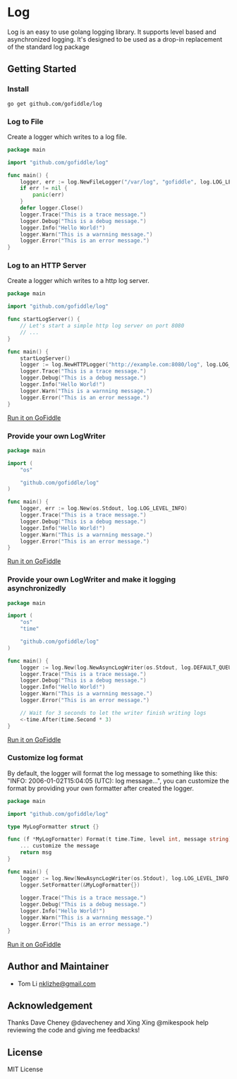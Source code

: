 # Log

Log is an easy to use golang logging library. It supports level based  and asynchronized logging. It's designed to be used as a drop-in replacement of the standard log package

## Getting Started
### Install
~~~
go get github.com/gofiddle/log
~~~

### Log to File
Create a logger which writes to a log file.
~~~ go
package main

import "github.com/gofiddle/log"

func main() {
	logger, err := log.NewFileLogger("/var/log", "gofiddle", log.LOG_LEVEL_INFO)
	if err != nil {
		panic(err)
	}
	defer logger.Close()
	logger.Trace("This is a trace message.")
	logger.Debug("This is a debug message.")
	logger.Info("Hello World!")
	logger.Warn("This is a warnning message.")
	logger.Error("This is an error message.")
}
~~~

### Log to an HTTP Server
Create a logger which writes to a http log server.
~~~ go
package main

import "github.com/gofiddle/log"

func startLogServer() {
	// Let's start a simple http log server on port 8080
	// ...
}

func main() {
	startLogServer()
	logger := log.NewHTTPLogger("http://example.com:8080/log", log.LOG_LEVEL_INFO)
	logger.Trace("This is a trace message.")
	logger.Debug("This is a debug message.")
	logger.Info("Hello World!")
	logger.Warn("This is a warnning message.")
	logger.Error("This is an error message.")
}
~~~

[Run it on GoFiddle](http://gofiddle.net/#P4ntjMsc)

### Provide your own LogWriter
~~~ go
package main

import (
	"os"

	"github.com/gofiddle/log"
)

func main() {
	logger, err := log.New(os.Stdout, log.LOG_LEVEL_INFO)
	logger.Trace("This is a trace message.")
	logger.Debug("This is a debug message.")
	logger.Info("Hello World!")
	logger.Warn("This is a warnning message.")
	logger.Error("This is an error message.")
}
~~~

[Run it on GoFiddle](http://gofiddle.net/#BTIIspwr)

### Provide your own LogWriter and make it logging asynchronizedly
``` go
package main

import (
	"os"
	"time"

	"github.com/gofiddle/log"
)

func main() {
	logger := log.New(log.NewAsyncLogWriter(os.Stdout, log.DEFAULT_QUEUE_SIZE), log.LOG_LEVEL_INFO)
	logger.Trace("This is a trace message.")
	logger.Debug("This is a debug message.")
	logger.Info("Hello World!")
	logger.Warn("This is a warnning message.")
	logger.Error("This is an error message.")

	// Wait for 3 seconds to let the writer finish writing logs
	<-time.After(time.Second * 3)
}
```

[Run it on GoFiddle](http://gofiddle.net/#ZnXZ3HBU)

### Customize log format
By default, the logger will format the log message to something like this: "INFO: 2006-01-02T15:04:05 (UTC): log message...", you can customize the format by providing your own formatter after created the logger.

~~~ go
package main

import "github.com/gofiddle/log"

type MyLogFormatter struct {}

func (f *MyLogFormatter) Format(t time.Time, level int, message string) string {
	... customize the message
	return msg
}

func main() {
	logger := log.New(NewAsyncLogWriter(os.Stdout), log.LOG_LEVEL_INFO)
	logger.SetFormatter(&MyLogFormatter{})
	
	logger.Trace("This is a trace message.")
	logger.Debug("This is a debug message.")
	logger.Info("Hello World!")
	logger.Warn("This is a warnning message.")
	logger.Error("This is an error message.")
}
~~~

[Run it on GoFiddle](http://gofiddle.net/#n6hf6Hzw)

## Author and Maintainer
* Tom Li <nklizhe@gmail.com>

## Acknowledgement
Thanks Dave Cheney @davecheney and Xing Xing @mikespook help reviewing the code and giving me feedbacks!

## License
MIT License